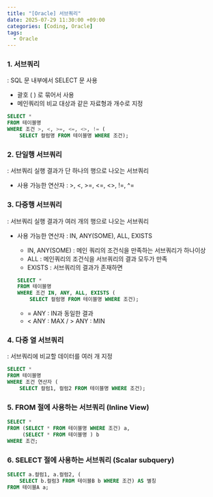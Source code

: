 ```yaml
---
title: "[Oracle] 서브쿼리"
date: 2025-07-29 11:30:00 +09:00
categories: [Coding, Oracle]
tags:
  - Oracle
---
```


### 1. 서브쿼리

: SQL 문 내부에서 SELECT 문 사용

- 괄호 ( ) 로 묶어서 사용
- 메인쿼리의 비교 대상과 같은 자료형과 개수로 지정

```sql
SELECT *
FROM 테이블명
WHERE 조건 >, <, >=, <=, <>, != (
    SELECT 컬럼명 FROM 테이블명 WHERE 조건);
```

### 2. 단일행 서브쿼리

: 서브쿼리 실행 결과가 단 하나의 행으로 나오는 서브쿼리

- 사용 가능한 연산자 : >, <, >=, <=, <>, !=, ^=

### 3. 다중행 서브쿼리

: 서브쿼리 실행 결과가 여러 개의 행으로 나오는 서브쿼리

- 사용 가능한 연산자 : IN, ANY(SOME), ALL, EXISTS
    - IN, ANY(SOME) : 메인 쿼리의 조건식을 만족하는 서브쿼리가 하나이상
    - ALL : 메인쿼리의 조건식을 서브쿼리의 결과 모두가 만족
    - EXISTS : 서브쿼리의 결과가 존재하면
    
    ```sql
    SELECT *
    FROM 테이블명 
    WHERE 조건 IN, ANY, ALL, EXISTS (
        SELECT 컬럼명 FROM 테이블명 WHERE 조건);
    ```
  - = ANY : IN과 동일한 결과
  - < ANY : MAX  /  > ANY : MIN 
    

### 4. 다중 열 서브쿼리

: 서브쿼리에 비교할 데이터를 여러 개 지정

```sql
SELECT *
FROM 테이블명 
WHERE 조건 연산자 (
    SELECT 컬럼1, 컬럼2 FROM 테이블명 WHERE 조건);
```

### 5. FROM 절에 사용하는 서브쿼리 (Inline View)

```sql
SELECT *
FROM (SELECT * FROM 테이블명 WHERE 조건) a,
     (SELECT * FROM 테이블명 ) b
WHERE 조건;
```

### 6. SELECT 절에 사용하는 서브쿼리 (Scalar subquery)

```sql
SELECT a.컬럼1, a.컬럼2, (
    SELECT b.컬럼3 FROM 테이블B b WHERE 조건) AS 별칭
FROM 테이블A a;
```